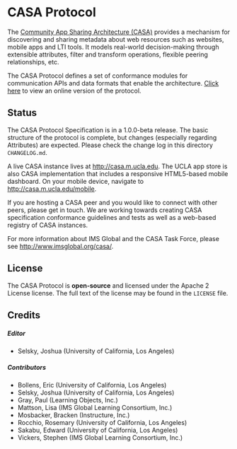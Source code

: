 # CASA Protocol

The [Community App Sharing Architecture (CASA)](http://imsglobal.github.io/casa) provides a mechanism for
discovering and sharing metadata about web resources such as websites, mobile
apps and LTI tools. It models real-world decision-making through extensible
attributes, filter and transform operations, flexible peering relationships,
etc.

The CASA Protocol defines a set of conformance modules for communication APIs
and data formats that enable the architecture. [Click here](http://imsglobal.github.io/casa-protocol) to view an
online version of the protocol.

## Status

The CASA Protocol Specification is in a 1.0.0-beta release. The basic structure of the protocol is complete, but changes
(especially regarding Attributes) are expected. Please check the change log in this directory `CHANGELOG.md`.

A live CASA instance lives at http://casa.m.ucla.edu. The UCLA app store is also CASA implementation that includes a
responsive HTML5-based mobile dashboard. On your mobile device, navigate to http://casa.m.ucla.edu/mobile.

If you are hosting a CASA peer and you would like to connect with other peers, please get in touch. We are working towards creating
CASA specification conformance guidelines and tests as well as a web-based registry of CASA instances.

For more information about IMS Global and the CASA Task Force, please see http://www.imsglobal.org/casa/.

## License

The CASA Protocol is **open-source** and licensed under the Apache 2 License
license. The full text of the license may be found in the `LICENSE` file.

## Credits

##### Editor

* Selsky, Joshua (University of California, Los Angeles)

##### Contributors

* Bollens, Eric (University of California, Los Angeles)
* Selsky, Joshua (University of California, Los Angeles)
* Gray, Paul (Learning Objects, Inc.)
* Mattson, Lisa (IMS Global Learning Consortium, Inc.)
* Mosbacker, Bracken (Instructure, Inc.)
* Rocchio, Rosemary (University of California, Los Angeles)
* Sakabu, Edward (University of California, Los Angeles)
* Vickers, Stephen (IMS Global Learning Consortium, Inc.)
